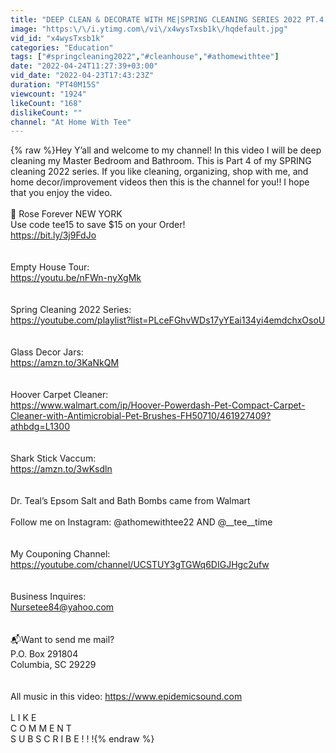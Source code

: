 ```yaml
---
title: "DEEP CLEAN & DECORATE WITH ME|SPRING CLEANING SERIES 2022 PT.4| MASTER BEDROOM\/BATHROOM"
image: "https:\/\/i.ytimg.com\/vi\/x4wysTxsb1k\/hqdefault.jpg"
vid_id: "x4wysTxsb1k"
categories: "Education"
tags: ["#springcleaning2022","#cleanhouse","#athomewithtee"]
date: "2022-04-24T11:27:39+03:00"
vid_date: "2022-04-23T17:43:23Z"
duration: "PT40M15S"
viewcount: "1924"
likeCount: "168"
dislikeCount: ""
channel: "At Home With Tee"
---
```

{% raw %}Hey Y’all and welcome to my channel! In this video I will be deep cleaning my Master Bedroom and Bathroom. This is Part 4 of my SPRING cleaning 2022 series. If you like cleaning, organizing, shop with me, and home decor/improvement videos then this is the channel for you!! I hope that you enjoy the video.<br /><br />🌹 Rose Forever NEW YORK <br />Use code tee15 to save $15 on your Order! <br /><a rel="nofollow" target="blank" href="https://bit.ly/3j9FdJo">https://bit.ly/3j9FdJo</a><br /><br /><br />Empty House Tour: <br /><a rel="nofollow" target="blank" href="https://youtu.be/nFWn-nyXgMk">https://youtu.be/nFWn-nyXgMk</a><br /><br /><br />Spring Cleaning 2022 Series:<br /><a rel="nofollow" target="blank" href="https://youtube.com/playlist?list=PLceFGhvWDs17yYEai134yi4emdchxOsoU">https://youtube.com/playlist?list=PLceFGhvWDs17yYEai134yi4emdchxOsoU</a><br /><br /><br />Glass Decor Jars:<br /><a rel="nofollow" target="blank" href="https://amzn.to/3KaNkQM">https://amzn.to/3KaNkQM</a><br /><br /><br />Hoover Carpet Cleaner:<br /><a rel="nofollow" target="blank" href="https://www.walmart.com/ip/Hoover-Powerdash-Pet-Compact-Carpet-Cleaner-with-Antimicrobial-Pet-Brushes-FH50710/461927409?athbdg=L1300">https://www.walmart.com/ip/Hoover-Powerdash-Pet-Compact-Carpet-Cleaner-with-Antimicrobial-Pet-Brushes-FH50710/461927409?athbdg=L1300</a><br /><br /><br />Shark Stick Vaccum: <br /><a rel="nofollow" target="blank" href="https://amzn.to/3wKsdln">https://amzn.to/3wKsdln</a><br /><br /><br />Dr. Teal’s Epsom Salt and Bath Bombs came from Walmart <br /><br />Follow me on Instagram: @athomewithtee22 AND @__tee__time<br /><br /><br />My Couponing Channel: <br /><a rel="nofollow" target="blank" href="https://youtube.com/channel/UCSTUY3gTGWq6DIGJHgc2ufw">https://youtube.com/channel/UCSTUY3gTGWq6DIGJHgc2ufw</a><br /><br /><br />Business Inquires: <br />Nursetee84@yahoo.com<br /><br /><br />📬Want to send me mail?<br />P.O. Box 291804<br />Columbia, SC 29229<br /><br /> <br />All music in this video: <a rel="nofollow" target="blank" href="https://www.epidemicsound.com">https://www.epidemicsound.com</a><br /><br />L I K E<br />C O M M E N T<br />S U B S C R I B E ! ! !{% endraw %}
